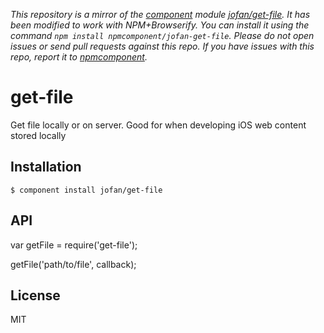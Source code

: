*This repository is a mirror of the [component](http://component.io) module [jofan/get-file](http://github.com/jofan/get-file). It has been modified to work with NPM+Browserify. You can install it using the command `npm install npmcomponent/jofan-get-file`. Please do not open issues or send pull requests against this repo. If you have issues with this repo, report it to [npmcomponent](https://github.com/airportyh/npmcomponent).*

# get-file

  Get file locally or on server. Good for when developing iOS web content stored locally

## Installation

    $ component install jofan/get-file

## API

  var getFile = require('get-file');

  getFile('path/to/file', callback);

   

## License

  MIT
